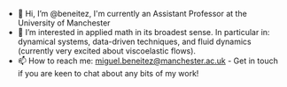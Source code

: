 - 👋 Hi, I’m @beneitez, I'm currently an Assistant Professor at the University of Manchester
- 👀 I’m interested in applied math in its broadest sense. In particular in: dynamical systems, data-driven techniques, and fluid dynamics (currently very excited about viscoelastic flows).
- 📫 How to reach me: miguel.beneitez@manchester.ac.uk - Get in touch if you are keen to chat about any bits of my work!

<!---
beneitez/beneitez is a ✨ special ✨ repository because its `README.md` (this file) appears on your GitHub profile.
You can click the Preview link to take a look at your changes.
--->

